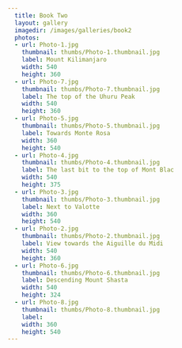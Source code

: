 ```yaml
---
  title: Book Two
  layout: gallery
  imagedir: /images/galleries/book2
  photos:
  - url: Photo-1.jpg
    thumbnail: thumbs/Photo-1.thumbnail.jpg
    label: Mount Kilimanjaro
    width: 540
    height: 360
  - url: Photo-7.jpg
    thumbnail: thumbs/Photo-7.thumbnail.jpg
    label: The top of the Uhuru Peak
    width: 540
    height: 360
  - url: Photo-5.jpg
    thumbnail: thumbs/Photo-5.thumbnail.jpg
    label: Towards Monte Rosa
    width: 360
    height: 540
  - url: Photo-4.jpg
    thumbnail: thumbs/Photo-4.thumbnail.jpg
    label: The last bit to the top of Mont Blac
    width: 540
    height: 375
  - url: Photo-3.jpg
    thumbnail: thumbs/Photo-3.thumbnail.jpg
    label: Next to Valotte
    width: 360
    height: 540
  - url: Photo-2.jpg
    thumbnail: thumbs/Photo-2.thumbnail.jpg
    label: View towards the Aiguille du Midi
    width: 540
    height: 360
  - url: Photo-6.jpg
    thumbnail: thumbs/Photo-6.thumbnail.jpg
    label: Descending Mount Shasta
    width: 540
    height: 324
  - url: Photo-8.jpg
    thumbnail: thumbs/Photo-8.thumbnail.jpg
    label: 
    width: 360
    height: 540
---
```


